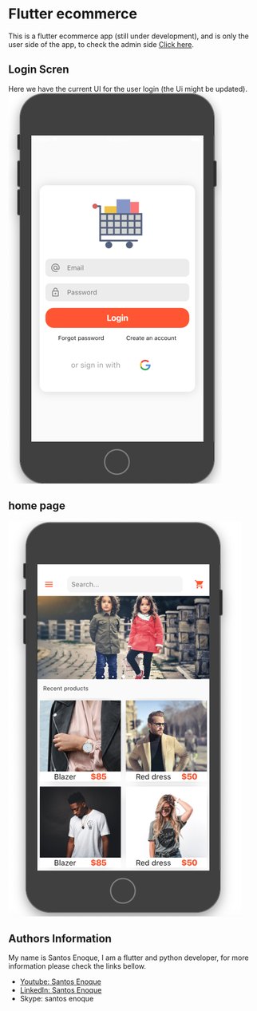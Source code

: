 # Flutter ecommerce 

This is a flutter ecommerce app (still under development), and is only the user side of the app, 
to check the admin side [Click here](https://flutter.io/docs/get-started/codelab).

## Login Scren

Here we have the current UI for the user login (the Ui might be updated).
<img src="images/img1.png">

## home page
<img src="images/img.png">


## Authors Information
My name is Santos Enoque, I am a flutter and python developer, for more information please check the links bellow.

- [Youtube: Santos Enoque](https://www.youtube.com/channel/UCRl79zOEtiLCglAFZJJzEZQ)
- [LinkedIn: Santos Enoque](www.linkedin.com/in/santos-enoque)
- Skype: santos enoque